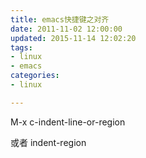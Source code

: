 ```yaml
---
title: emacs快捷键之对齐 
date: 2011-11-02 12:00:00
updated: 2015-11-14 12:02:20
tags: 
- linux
- emacs
categories: 
- linux

---
```

M-x  c-indent-line-or-region

或者 indent-region

